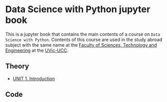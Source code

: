# Data Science with Python jupyter book

This is a jupyter book that contains the main contents of a course on `Data Science with Python`. Contents of this course are used in the study abroad subject with the same name at the [Faculty of Sciences, Technology and Engineering](https://mon.uvic.cat/fcte/) at the [UVic-UCC](https://www.uvic.cat).


## Theory

* [UNIT 1. Introduction](LaTeX/UNIT1-Introduction.pdf)

## Code

```{tableofcontents}
```

```{tableofcontents}
```
